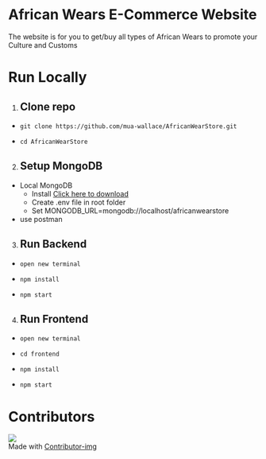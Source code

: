 # African Wears E-Commerce Website 
The website is for you to get/buy all types of African Wears to promote your Culture and Customs

 # Run Locally

 1. ## Clone repo
- ``` git clone https://github.com/mua-wallace/AfricanWearStore.git ```

- ```cd AfricanWearStore ```

2. ## Setup MongoDB

* Local MongoDB
  * Install  [Click here to download](https://www.mongodb.com/try/download/community "Community Version")
  * Create .env file in root folder
  * Set MONGODB_URL=mongodb://localhost/africanwearstore
* use postman

3. ## Run Backend

- ``` open new terminal ```

- ``` npm install ```

- ``` npm start ```

4. ## Run Frontend

- ``` open new terminal ```

- ``` cd frontend ```

- ``` npm install ```

- ``` npm start ```


# Contributors
![](https://avatars.githubusercontent.com/u/60385803?s=60&v=4)   
Made with [Contributor-img](https://github.com/mua-wallace)
